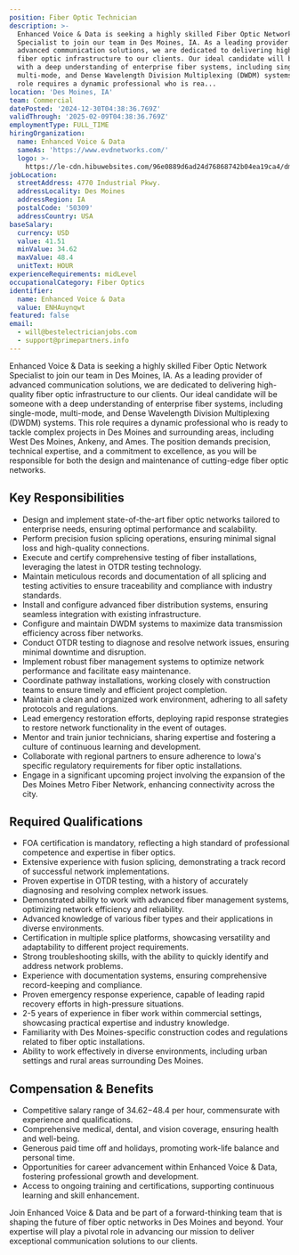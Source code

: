 ```yaml
---
position: Fiber Optic Technician
description: >-
  Enhanced Voice & Data is seeking a highly skilled Fiber Optic Network
  Specialist to join our team in Des Moines, IA. As a leading provider of
  advanced communication solutions, we are dedicated to delivering high-quality
  fiber optic infrastructure to our clients. Our ideal candidate will be someone
  with a deep understanding of enterprise fiber systems, including single-mode,
  multi-mode, and Dense Wavelength Division Multiplexing (DWDM) systems. This
  role requires a dynamic professional who is rea...
location: 'Des Moines, IA'
team: Commercial
datePosted: '2024-12-30T04:38:36.769Z'
validThrough: '2025-02-09T04:38:36.769Z'
employmentType: FULL_TIME
hiringOrganization:
  name: Enhanced Voice & Data
  sameAs: 'https://www.evdnetworks.com/'
  logo: >-
    https://le-cdn.hibuwebsites.com/96e0889d6ad24d76868742b04ea19ca4/dms3rep/multi/opt/enhanced-voice-and-data-networks-logo-530w.jpg
jobLocation:
  streetAddress: 4770 Industrial Pkwy.
  addressLocality: Des Moines
  addressRegion: IA
  postalCode: '50309'
  addressCountry: USA
baseSalary:
  currency: USD
  value: 41.51
  minValue: 34.62
  maxValue: 48.4
  unitText: HOUR
experienceRequirements: midLevel
occupationalCategory: Fiber Optics
identifier:
  name: Enhanced Voice & Data
  value: ENHAuynqwt
featured: false
email:
  - will@bestelectricianjobs.com
  - support@primepartners.info
---
```




Enhanced Voice & Data is seeking a highly skilled Fiber Optic Network Specialist to join our team in Des Moines, IA. As a leading provider of advanced communication solutions, we are dedicated to delivering high-quality fiber optic infrastructure to our clients. Our ideal candidate will be someone with a deep understanding of enterprise fiber systems, including single-mode, multi-mode, and Dense Wavelength Division Multiplexing (DWDM) systems. This role requires a dynamic professional who is ready to tackle complex projects in Des Moines and surrounding areas, including West Des Moines, Ankeny, and Ames. The position demands precision, technical expertise, and a commitment to excellence, as you will be responsible for both the design and maintenance of cutting-edge fiber optic networks. 

## Key Responsibilities
- Design and implement state-of-the-art fiber optic networks tailored to enterprise needs, ensuring optimal performance and scalability.
- Perform precision fusion splicing operations, ensuring minimal signal loss and high-quality connections.
- Execute and certify comprehensive testing of fiber installations, leveraging the latest in OTDR testing technology.
- Maintain meticulous records and documentation of all splicing and testing activities to ensure traceability and compliance with industry standards.
- Install and configure advanced fiber distribution systems, ensuring seamless integration with existing infrastructure.
- Configure and maintain DWDM systems to maximize data transmission efficiency across fiber networks.
- Conduct OTDR testing to diagnose and resolve network issues, ensuring minimal downtime and disruption.
- Implement robust fiber management systems to optimize network performance and facilitate easy maintenance.
- Coordinate pathway installations, working closely with construction teams to ensure timely and efficient project completion.
- Maintain a clean and organized work environment, adhering to all safety protocols and regulations.
- Lead emergency restoration efforts, deploying rapid response strategies to restore network functionality in the event of outages.
- Mentor and train junior technicians, sharing expertise and fostering a culture of continuous learning and development.
- Collaborate with regional partners to ensure adherence to Iowa's specific regulatory requirements for fiber optic installations.
- Engage in a significant upcoming project involving the expansion of the Des Moines Metro Fiber Network, enhancing connectivity across the city.

## Required Qualifications
- FOA certification is mandatory, reflecting a high standard of professional competence and expertise in fiber optics.
- Extensive experience with fusion splicing, demonstrating a track record of successful network implementations.
- Proven expertise in OTDR testing, with a history of accurately diagnosing and resolving complex network issues.
- Demonstrated ability to work with advanced fiber management systems, optimizing network efficiency and reliability.
- Advanced knowledge of various fiber types and their applications in diverse environments.
- Certification in multiple splice platforms, showcasing versatility and adaptability to different project requirements.
- Strong troubleshooting skills, with the ability to quickly identify and address network problems.
- Experience with documentation systems, ensuring comprehensive record-keeping and compliance.
- Proven emergency response experience, capable of leading rapid recovery efforts in high-pressure situations.
- 2-5 years of experience in fiber work within commercial settings, showcasing practical expertise and industry knowledge.
- Familiarity with Des Moines-specific construction codes and regulations related to fiber optic installations.
- Ability to work effectively in diverse environments, including urban settings and rural areas surrounding Des Moines.

## Compensation & Benefits
- Competitive salary range of $34.62-$48.4 per hour, commensurate with experience and qualifications.
- Comprehensive medical, dental, and vision coverage, ensuring health and well-being.
- Generous paid time off and holidays, promoting work-life balance and personal time.
- Opportunities for career advancement within Enhanced Voice & Data, fostering professional growth and development.
- Access to ongoing training and certifications, supporting continuous learning and skill enhancement. 

Join Enhanced Voice & Data and be part of a forward-thinking team that is shaping the future of fiber optic networks in Des Moines and beyond. Your expertise will play a pivotal role in advancing our mission to deliver exceptional communication solutions to our clients.
